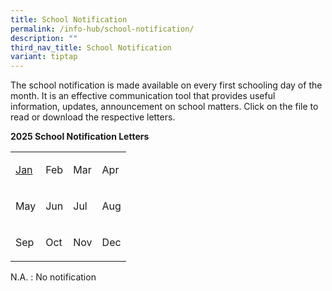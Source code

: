 ```yaml
---
title: School Notification
permalink: /info-hub/school-notification/
description: ""
third_nav_title: School Notification
variant: tiptap
---
```

<p>The school notification is made available on every first schooling day
of the month. It is an effective communication tool that provides useful
information, updates, announcement on school matters. Click on the file
to read or download the respective letters.</p>
<p><strong>2025 School Notification Letters</strong>
</p>
<table style="minWidth: 100px">
<colgroup>
<col>
<col>
<col>
<col>
</colgroup>
<tbody>
<tr>
<td rowspan="1" colspan="1">
<p><a href="https://drive.google.com/file/d/11bddjfGHuIX-UQjOTa-K1YbpdpJ_Vn8h/view?usp=sharing" rel="noopener nofollow" target="_blank">Jan</a>
</p>
</td>
<td rowspan="1" colspan="1">
<p>Feb</p>
</td>
<td rowspan="1" colspan="1">
<p>Mar</p>
</td>
<td rowspan="1" colspan="1">
<p>Apr</p>
</td>
</tr>
<tr>
<td rowspan="1" colspan="1">
<p>May</p>
</td>
<td rowspan="1" colspan="1">
<p>Jun</p>
</td>
<td rowspan="1" colspan="1">
<p>Jul</p>
</td>
<td rowspan="1" colspan="1">
<p>Aug</p>
</td>
</tr>
<tr>
<td rowspan="1" colspan="1">
<p>Sep</p>
</td>
<td rowspan="1" colspan="1">
<p>Oct</p>
</td>
<td rowspan="1" colspan="1">
<p>Nov</p>
</td>
<td rowspan="1" colspan="1">
<p>Dec</p>
</td>
</tr>
</tbody>
</table>
<p>N.A. : No notification</p>